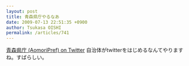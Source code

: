 ```yaml
---
layout: post
title: 青森県庁やるなあ
date: 2009-07-13 22:51:35 +0900
author: Tsukasa OISHI
permalink: /articles/741
---
```


[青森県庁 (AomoriPref) on Twitter](http://twitter.com/AomoriPref)
自治体がtwitterをはじめるなんてやりますね。すばらしい。

